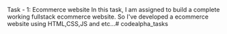 Task - 1:
Ecommerce website
In this task, I am assigned to build a complete working fullstack ecommerce website. So I've developed a ecommerce website using HTML,CSS,JS and etc...# codealpha_tasks
